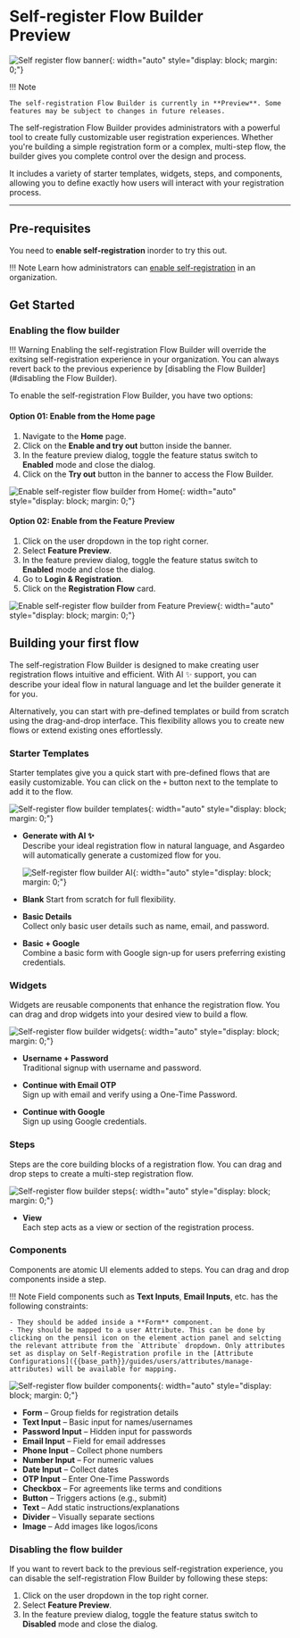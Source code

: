<h1>Self-register Flow Builder <div class="md-chip md-chip--preview"><span class="md-chip__label">Preview</span></div></h1>

![Self register flow banner]({{base_path}}/assets/img/guides/organization/self-registration/self-register-flow-banner.png){: width="auto" style="display: block; margin: 0;"}

!!! Note

    The self-registration Flow Builder is currently in **Preview**. Some features may be subject to changes in future releases.

The self-registration Flow Builder provides administrators with a powerful tool to create fully customizable user registration experiences. Whether you're building a simple registration form or a complex, multi-step flow, the builder gives you complete control over the design and process.

It includes a variety of starter templates, widgets, steps, and components, allowing you to define exactly how users will interact with your registration process.

---

## Pre-requisites

You need to **enable self-registration** inorder to try this out.

!!! Note
    Learn how administrators can [enable self-registration]({{base_path}}/guides/user-self-service/configure-self-service-portal/#enabledisable-the-my-account-portal) in an organization.

## Get Started

### Enabling the flow builder

!!! Warning
    Enabling the self-registration Flow Builder will override the exitsing self-registration experience in your organization. You can always revert back to the previous experience by [disabling the Flow Builder](#disabling the Flow Builder).

To enable the self-registration Flow Builder, you have two options:

#### Option 01: Enable from the Home page

1. Navigate to the **Home** page.
2. Click on the **Enable and try out** button inside the banner.
3. In the feature preview dialog, toggle the feature status switch to **Enabled** mode and close the dialog.
4. Click on the **Try out** button in the banner to access the Flow Builder.

![Enable self-register flow builder from Home]({{base_path}}/assets/img/guides/organization/self-registration/enable-self-registration-flow-builder-from-home.gif){: width="auto" style="display: block; margin: 0;"}

#### Option 02: Enable from the Feature Preview

1. Click on the user dropdown in the top right corner.
2. Select **Feature Preview**.
3. In the feature preview dialog, toggle the feature status switch to **Enabled** mode and close the dialog.
4. Go to **Login & Registration**.
5. Click on the **Registration Flow** card.

![Enable self-register flow builder from Feature Preview]({{base_path}}/assets/img/guides/organization/self-registration/enable-self-registration-flow-builder-from-feature-preview.gif){: width="auto" style="display: block; margin: 0;"}

## Building your first flow

The self-registration Flow Builder is designed to make creating user registration flows intuitive and efficient. With AI ✨ support, you can describe your ideal flow in natural language and let the builder generate it for you.

Alternatively, you can start with pre-defined templates or build from scratch using the drag-and-drop interface. This flexibility allows you to create new flows or extend existing ones effortlessly.

### Starter Templates

Starter templates give you a quick start with pre-defined flows that are easily customizable. You can click on the `+` button next to the template to add it to the flow.

![Self-register flow builder templates]({{base_path}}/assets/img/guides/organization/self-registration/self-registration-flow-builder-templates.gif){: width="auto" style="display: block; margin: 0;"}

- **Generate with AI ✨**  
  Describe your ideal registration flow in natural language, and Asgardeo will automatically generate a customized flow for you.
  
    ![Self-register flow builder AI]({{base_path}}/assets/img/guides/organization/self-registration/self-registration-flow-builder-generate-with-ai.png){: width="auto" style="display: block; margin: 0;"}

- **Blank**
  Start from scratch for full flexibility.

- **Basic Details**  
  Collect only basic user details such as name, email, and password.

- **Basic + Google**  
  Combine a basic form with Google sign-up for users preferring existing credentials.

### Widgets

Widgets are reusable components that enhance the registration flow. You can drag and drop widgets into your desired view to build a flow.

![Self-register flow builder widgets]({{base_path}}/assets/img/guides/organization/self-registration/self-registration-flow-builder-widgets.gif){: width="auto" style="display: block; margin: 0;"}

- **Username + Password**  
  Traditional signup with username and password.

- **Continue with Email OTP**  
  Sign up with email and verify using a One-Time Password.

- **Continue with Google**  
  Sign up using Google credentials.

### Steps

Steps are the core building blocks of a registration flow. You can drag and drop steps to create a multi-step registration flow.

![Self-register flow builder steps]({{base_path}}/assets/img/guides/organization/self-registration/self-registration-flow-builder-steps.gif){: width="auto" style="display: block; margin: 0;"}

- **View**  
  Each step acts as a view or section of the registration process.

### Components

Components are atomic UI elements added to steps. You can drag and drop components inside a step.

!!! Note
    Field components such as **Text Inputs**, **Email Inputs**, etc. has the following constraints:
    
    - They should be added inside a **Form** component.
    - They should be mapped to a user Attribute. This can be done by clicking on the pensil icon on the element action panel and selcting the relevant attribute from the `Attribute` dropdown. Only attributes set as display on Self-Registration profile in the [Attribute Configurations]({{base_path}}/guides/users/attributes/manage-attributes) will be available for mapping.

![Self-register flow builder components]({{base_path}}/assets/img/guides/organization/self-registration/self-registration-flow-builder-components.gif){: width="auto" style="display: block; margin: 0;"}

- **Form** – Group fields for registration details  
- **Text Input** – Basic input for names/usernames  
- **Password Input** – Hidden input for passwords  
- **Email Input** – Field for email addresses  
- **Phone Input** – Collect phone numbers  
- **Number Input** – For numeric values  
- **Date Input** – Collect dates  
- **OTP Input** – Enter One-Time Passwords  
- **Checkbox** – For agreements like terms and conditions  
- **Button** – Triggers actions (e.g., submit)  
- **Text** – Add static instructions/explanations  
- **Divider** – Visually separate sections  
- **Image** – Add images like logos/icons

### Disabling the flow builder

If you want to revert back to the previous self-registration experience, you can disable the self-registration Flow Builder by following these steps:

1. Click on the user dropdown in the top right corner.
2. Select **Feature Preview**.
3. In the feature preview dialog, toggle the feature status switch to **Disabled** mode and close the dialog.
